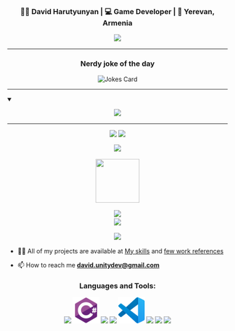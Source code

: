 <h3 align="center"> 🧙‍♂️ David Harutyunyan | 💻 Game Developer | 📍 Yerevan, Armenia </h3>
<!--👀VIEWS / 🌐WEBSITE: https://github.com/antonkomarev/github-profile-views-counter -->
<p align="center">
<img src="https://komarev.com/ghpvc/?username=DavianMachete&color=0E9C47&style=for-the-badge">

---

<h3 align="center"> Nerdy joke of the day</h3>

<p align="center">
<img src="https://readme-jokes.vercel.app/api?theme=merko" alt="Jokes Card" />
</p>

---

<!--Statistics start-->
<details open>
  <summary>
<!--CUSTOM TEXT GIF / 🌐WEBSITE: https://textanim.com/) -->
<p align="center">
  <img src="https://i.imgur.com/mCWhA8x.gif">
  </summary>

---
  
<!--📊STATSGRAPH / 🌐WEBSITE: https://github.com/anuraghazra/github-readme-stats -->
<p align="center">
  <img src="https://github-readme-stats-git-masterrstaa-rickstaa.vercel.app/api?username=davianmachete&show_icons=true&theme=merko&include_all_commits=true">

<!--📊STREAKSTATSGRAPH / 🌐WEBSITE: https://github.com/denvercoder1/github-readme-streak-stats -->
<img src="https://streak-stats.demolab.com?user=DavianMachete&theme=merko">

<!--📙LANGUAGES / 🌐WEBSITE: https://github.com/anuraghazra/github-readme-stats -->
<p align="center">
<img src="https://github-readme-stats.vercel.app/api/top-langs/?username=DavianMachete&size_weight=0.5&count_weight=0.5&layout=compact&theme=merko">

<!--✨REPO / 🌐WEBSITE: https://github.com/anuraghazra/github-readme-stats -->
<!--<img src="https://camo.githubusercontent.com/4c9b0cae58669436ab35bea1fb32ad6b624fce8b46f94ca14d750ac2398fbdcc/68747470733a2f2f6769746875622d726561646d652d73746174732d7472696e69622e76657263656c2e6170702f6170692f70696e2f3f757365726e616d653d7472696e6962267265706f3d416447756172642d5769726547756172642d556e626f756e642d444e536372797074267468656d653d6d65726b6f26626f726465725f636f6c6f723d633966663030">-->

<!--🏆TROPHYGIF-->
<p align="center">
<img src="https://media.tenor.com/0ENB5HuTH0gAAAAi/trophy-beker.gif"  width="100px" height="100px"></p>
  
<!--🏆TROPHY / 🌐WEBSITE: https://github.com/ryo-ma/github-profile-trophy -->
<div align="center">
<img src="https://github-profile-trophy.vercel.app/?username=DavianMachete&theme=matrix&no-bg=true&no-frame=true&row=1&column=4&title=MultiLanguage,Commits,Followers,PullRequest">
 </div>
 
 <div align="center">
<img src="https://github-profile-trophy.vercel.app/?username=DavianMachete&theme=matrix&no-bg=true&no-frame=true&row=1&column=4&title=Repositories,Issues,Organizations,Stars">
 </div>

<!--👨‍💻STACKOVERFLOW / 🌐WEBSITE: https://github.com/omidnikrah/github-readme-stackoverflow -->
<p align="center">
<img src="https://github-readme-stackoverflow.vercel.app/?userID=20771651&theme=dark">

</details>

- 👨‍💻 All of my projects are available at [My skills](https://docs.google.com/document/d/1hyaS-d8swkxhtaa3ubZ2TpH0rNjUNAlX/edit?usp=sharing&ouid=111432912686156365204&rtpof=true&sd=true) and [few work references](https://docs.google.com/document/d/1PzuICk-04y4ywGiMZzHUDRNeyKh_U3EOMnY-qYXNp_4/edit?usp=sharing)

- 📫 How to reach me **david.unitydev@gmail.com**

<h3 align="center">Languages and Tools:</h3>
<!--🖼️🖼️INTERSTLOGOS-->
<p align="center">
<img src="https://www.vectorlogo.zone/logos/unity3d/unity3d-icon.svg" width="60">
<img src="https://raw.githubusercontent.com/devicons/devicon/master/icons/csharp/csharp-original.svg" width="60">
<img src="https://www.vectorlogo.zone/logos/python/python-icon.svg" width="60">
<img src="https://www.vectorlogo.zone/logos/firebase/firebase-icon.svg" width="60">
<img src="https://raw.githubusercontent.com/github/explore/80688e429a7d4ef2fca1e82350fe8e3517d3494d/topics/visual-studio-code/visual-studio-code.png" width="60">
<img src="https://www.vectorlogo.zone/logos/android/android-icon.svg" width="60">
<img src="https://www.vectorlogo.zone/logos/github/github-icon.svg" width="60">
<img src="https://www.vectorlogo.zone/logos/apple/apple-tile.svg" width="60">
</h4>

<!--<p><img align="left" src="https://github-readme-stats.vercel.app/api/top-langs?username=davianmachete&show_icons=true&locale=en&layout=compact" alt="davianmachete" /></p>

<p>&nbsp;<img align="center" src="https://github-readme-stats.vercel.app/api?username=davianmachete&show_icons=true&locale=en" alt="davianmachete" /></p>

<p><img align="center" src="https://github-readme-streak-stats.herokuapp.com?user=davianmachete&theme=great-gatsby&mode=weekly" alt="davianmachete" /></p>-->
